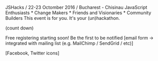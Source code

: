 JSHacks / 22-23 Octomber 2016 / Bucharest - Chisinau
JavaScript Enthusiasts * Change Makers * Friends and Visionaries * Community Builders
This event is for you. It's your (un)hackathon.

(count down)

Free registering starting soon! Be the first to be notified
[email form -> integrated with mailing list (e.g. MailChimp / SendGrid / etc)]

[Facebook, Twitter icons]
